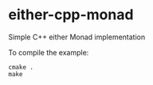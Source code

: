 either-cpp-monad
===============

Simple C++ either Monad implementation

To compile the example:

    cmake .
    make
